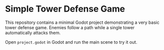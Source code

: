 # Simple Tower Defense Game

This repository contains a minimal Godot project demonstrating a very basic tower defense game. Enemies follow a path while a single tower automatically attacks them.

Open `project.godot` in Godot and run the main scene to try it out.
